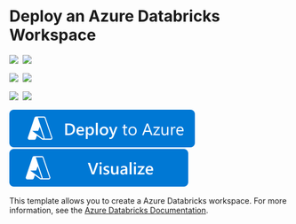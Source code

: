 # Deploy an Azure Databricks Workspace

<IMG SRC="https://azurequickstartsservice.blob.core.windows.net/badges/101-databricks-workspace/PublicLastTestDate.svg" />&nbsp;
<IMG SRC="https://azurequickstartsservice.blob.core.windows.net/badges/101-databricks-workspace/PublicDeployment.svg" />&nbsp;

<IMG SRC="https://azurequickstartsservice.blob.core.windows.net/badges/101-databricks-workspace/FairfaxLastTestDate.svg" />&nbsp;
<IMG SRC="https://azurequickstartsservice.blob.core.windows.net/badges/101-databricks-workspace/FairfaxDeployment.svg" />&nbsp;

<IMG SRC="https://azurequickstartsservice.blob.core.windows.net/badges/101-databricks-workspace/BestPracticeResult.svg" />&nbsp;
<IMG SRC="https://azurequickstartsservice.blob.core.windows.net/badges/101-databricks-workspace/CredScanResult.svg" />&nbsp;

<a href="https://portal.azure.com/#create/Microsoft.Template/uri/https%3A%2F%2Fraw.githubusercontent.com%2FAzure%2Fazure-quickstart-templates%2Fmaster%2F101-databricks-workspace%2Fazuredeploy.json" target="_blank">
    <img src="https://raw.githubusercontent.com/Azure/azure-quickstart-templates/master/1-CONTRIBUTION-GUIDE/images/deploytoazure.svg"/>
</a>
<a href="http://armviz.io/#/?load=https%3A%2F%2Fraw.githubusercontent.com%2FAzure%2Fazure-quickstart-templates%2Fmaster%2F101-databricks-workspace%2Fazuredeploy.json" target="_blank">
    <img src="https://raw.githubusercontent.com/Azure/azure-quickstart-templates/master/1-CONTRIBUTION-GUIDE/images/visualizebutton.svg"/>
</a>

This template allows you to create a Azure Databricks workspace. For more information, see the <a href="https://docs.microsoft.com/en-us/azure/azure-databricks/">Azure Databricks Documentation</a>.

